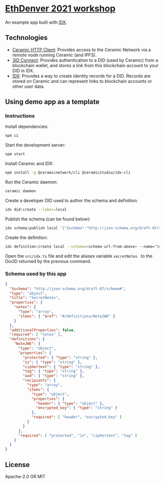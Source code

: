 # [EthDenver 2021 workshop](https://ceramicstudio.github.io/eth-denver-2021/)

An example app built with [IDX](https://idx.xyz/).

## Technologies

- [Ceramic HTTP Client](https://developers.ceramic.network/reference/javascript/clients/#http-client): Provides access to the Ceramic Network via a remote node running Ceramic (and IPFS).
- [3ID Connect](https://developers.ceramic.network/build/authentication/#did-provider-or-wallet): Provides authentication to a DID (used by Ceramic) from a blockchain wallet, and stores a link from this blockchain account to your DID in IDX.
- [IDX](https://idx.xyz/): Provides a way to create identity records for a DID. Records are stored on Ceramic and can represent links to blockchain accounts or other user data.

## Using demo app as a template



### Instructions
Install dependencies:
```sh
npm ci
```
Start the development server:
```sh
npm start
```

Install Ceramic and IDX:

```sh
npm install -g @ceramicnetwork/cli @ceramicstudio/idx-cli
```

Run the Ceramic daemon:

```sh
ceramic daemon
```

Create a developer DID used to author the schema and definition:

```sh
idx did:create --label=local
```

Publish the schema (can be found below):

```sh
idx schema:publish local '{"$schema":"http://json-schema.org/draft-07/schema#"...'
```

Create the definition:

```sh
idx definition:create local --schema=<schema-url-from-above> --name="Secret Notes" --description="Seret notes for myself and others"
```

Open the `src/idx.ts` file and edit the aliases variable `secretNotes ` to the DocID returned by the previous command.

### Schema used by this app

```json
{
  "$schema": "http://json-schema.org/draft-07/schema#",
  "type": "object",
  "title": "SecretNotes",
  "properties": {
    "notes": {
      "type": "array",
      "items": { "$ref": "#/definitions/NoteJWE" }
    }
  },
  "additionalProperties": false,
  "required": [ "notes" ],
  "definitions": {
    "NoteJWE": {
      "type": "object",
      "properties": {
        "protected": { "type": "string" },
        "iv": { "type": "string" },
        "ciphertext": { "type": "string" },
        "tag": { "type": "string" },
        "aad": { "type": "string" },
        "recipients": {
          "type": "array",
          "items": {
            "type": "object",
            "properties": {
              "header": { "type": "object" },
              "encrypted_key": { "type": "string" }
            },
            "required": [ "header", "encrypted_key" ]
          }
        }
      },
      "required": [ "protected", "iv", "ciphertext", "tag" ]
    }
  }
}
```






## License

Apache-2.0 OR MIT
